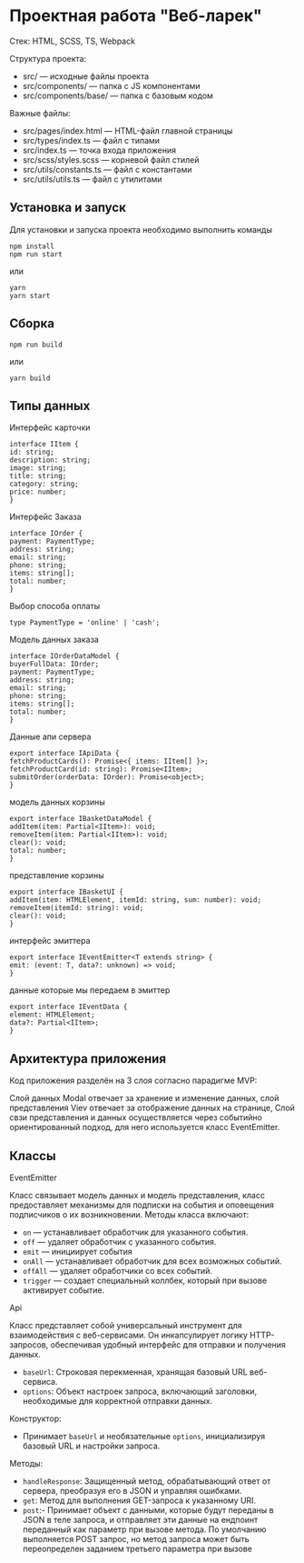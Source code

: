 # Проектная работа "Веб-ларек"

Стек: HTML, SCSS, TS, Webpack

Структура проекта:

- src/ — исходные файлы проекта
- src/components/ — папка с JS компонентами
- src/components/base/ — папка с базовым кодом

Важные файлы:

- src/pages/index.html — HTML-файл главной страницы
- src/types/index.ts — файл с типами
- src/index.ts — точка входа приложения
- src/scss/styles.scss — корневой файл стилей 
- src/utils/constants.ts — файл с константами
- src/utils/utils.ts — файл с утилитами

## Установка и запуск

Для установки и запуска проекта необходимо выполнить команды

```
npm install
npm run start
```

или

```
yarn
yarn start
```

## Сборка

```
npm run build
```

или

```
yarn build
```

## Типы данных

Интерфейс карточки

```
interface IItem {
id: string;
description: string;
image: string;
title: string;
category: string;
price: number;
}
```

Интерфейс Заказа
```
interface IOrder {
payment: PaymentType;
address: string;
email: string;
phone: string;
items: string[];
total: number;
}
```

Выбор способа оплаты
```
type PaymentType = 'online' | 'cash';
```

Модель данных заказа
```
interface IOrderDataModel {
buyerFullData: IOrder;
payment: PaymentType;
address: string;
email: string;
phone: string;
items: string[];
total: number;
}
```

Данные апи сервера
```
export interface IApiData {
fetchProductCards(): Promise<{ items: IItem[] }>;
fetchProductCard(id: string): Promise<IItem>;
submitOrder(orderData: IOrder): Promise<object>;
}
```

модель данных корзины
```
export interface IBasketDataModel {
addItem(item: Partial<IItem>): void;
removeItem(item: Partial<IItem>): void;
clear(): void;
total: number;
}
```

представление корзины
```
export interface IBasketUI {
addItem(item: HTMLElement, itemId: string, sum: number): void;
removeItem(itemId: string): void;
clear(): void;
}
```

интерфейс эмиттера

```
export interface IEventEmitter<T extends string> {
emit: (event: T, data?: unknown) => void;
}
```

данные которые мы передаем в эмиттер

```
export interface IEventData {
element: HTMLElement;
data?: Partial<IItem>;
}
```

## Архитектура приложения

Код приложения разделён на 3 слоя согласно парадигме MVP:

Слой данных Modal отвечает за хранение и изменение данных, слой представления Viev отвечает за отображение данных на странице, Слой свзи представления и данных осуществляется через событийно ориентированный подход, для него используется класс EventEmitter.

## Классы

EventEmitter 

Класс связывает модель данных и модель представления, класс предоставляет механизмы для подписки на события и оповещения подписчиков о их возникновении.
Методы класса включают:

- `on` — устанавливает обработчик для указанного события.
- `off` — удаляет обработчик с указанного события.
- `emit` — инициирует события
- `onAll` — устанавливает обработчик для всех возможных событий.
- `offAll` — удаляет обработчики со всех событий.
- `trigger` — создает специальный коллбек, который при вызове активирует событие.

Api

Класс представляет собой универсальный инструмент для взаимодействия с веб-сервисами. Он инкапсулирует логику HTTP-запросов, обеспечивая удобный интерфейс для отправки и получения данных.

- `baseUrl`: Строковая перекменная, хранящая базовый URL веб-сервиса.
- `options`: Объект настроек запроса, включающий заголовки, необходимые для корректной отправки данных.

Конструктор:

- Принимает `baseUrl` и необязательные `options`, инициализируя базовый URL и настройки запроса.

Методы:

- `handleResponse`: Защищенный метод, обрабатывающий ответ от сервера, преобразуя его в JSON и управляя ошибками.
- `get`: Метод для выполнения GET-запроса к указанному URI.
- `post`:- Принимает объект с данными, которые будут переданы в JSON в теле запроса, и отправляет эти данные на ендпоинт переданный как параметр при вызове метода. По умолчанию выполняется POST запрос, но метод запроса может быть переопределен заданием третьего параметра при вызове